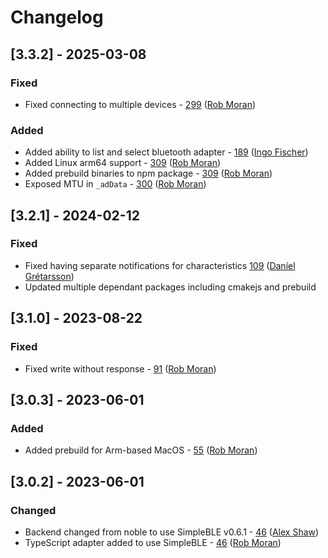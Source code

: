 # Changelog

## [3.3.2] - 2025-03-08

### Fixed
- Fixed connecting to multiple devices - [299](https://github.com/thegecko/webbluetooth/pull/299) ([Rob Moran](https://github.com/thegecko))

### Added
- Added ability to list and select bluetooth adapter - [189](https://github.com/thegecko/webbluetooth/pull/189) ([Ingo Fischer](https://github.com/Apollon77))
- Added Linux arm64 support - [309](https://github.com/thegecko/webbluetooth/pull/309) ([Rob Moran](https://github.com/thegecko))
- Added prebuild binaries to npm package - [309](https://github.com/thegecko/webbluetooth/pull/309) ([Rob Moran](https://github.com/thegecko))
- Exposed MTU in `_adData` - [300](https://github.com/thegecko/webbluetooth/pull/300) ([Rob Moran](https://github.com/thegecko))

## [3.2.1] - 2024-02-12

### Fixed
- Fixed having separate notifications for characteristics [109](https://github.com/thegecko/webbluetooth/pull/109) ([Daníel Grétarsson](https://github.com/dingari))
- Updated multiple dependant packages including cmakejs and prebuild

## [3.1.0] - 2023-08-22

### Fixed
- Fixed write without response - [91](https://github.com/thegecko/webbluetooth/pull/91) ([Rob Moran](https://github.com/thegecko))

## [3.0.3] - 2023-06-01

### Added
- Added prebuild for Arm-based MacOS - [55](https://github.com/thegecko/webbluetooth/pull/55) ([Rob Moran](https://github.com/thegecko))

## [3.0.2] - 2023-06-01

### Changed
- Backend changed from noble to use SimpleBLE v0.6.1 - [46](https://github.com/thegecko/webbluetooth/pull/46) ([Alex Shaw](https://github.com/Symbitic))
- TypeScript adapter added to use SimpleBLE - [46](https://github.com/thegecko/webbluetooth/pull/46) ([Rob Moran](https://github.com/thegecko))
